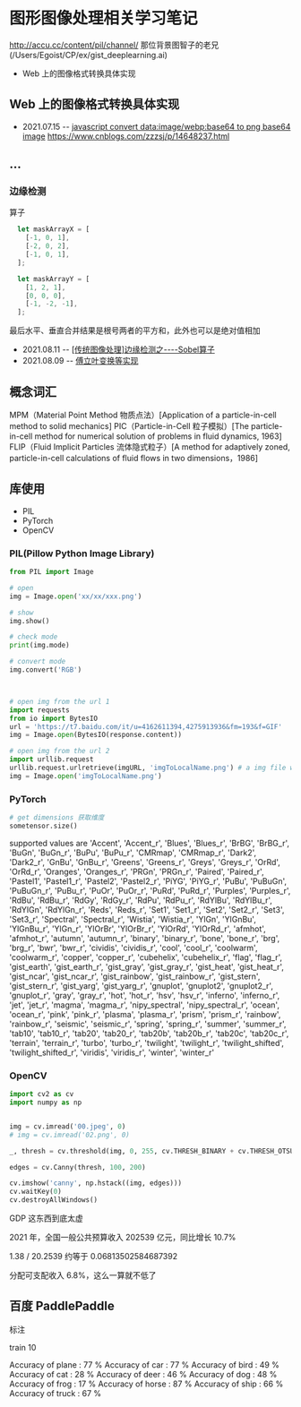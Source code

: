 # 图形图像处理相关学习笔记


http://accu.cc/content/pil/channel/ 那位背景图智子的老兄(/Users/Egoist/CP/ex/gist_deeplearning.ai)


* Web 上的图像格式转换具体实现


## Web 上的图像格式转换具体实现

* 2021.07.15 -- [javascript convert data:image/webp:base64 to png base64 image](https://stackoverflow.com/questions/58199575/javascript-convert-dataimage-webpbase64-to-png-base64-image-in-safari)
https://www.cnblogs.com/zzzsj/p/14648237.html

## ...

### 边缘检测

算子

```js
  let maskArrayX = [
    [-1, 0, 1],
    [-2, 0, 2],
    [-1, 0, 1],
  ];

  let maskArrayY = [
    [1, 2, 1],
    [0, 0, 0],
    [-1, -2, -1],
  ];
```

最后水平、垂直合并结果是根号两者的平方和，此外也可以是绝对值相加

* 2021.08.11 -- [[传统图像处理]边缘检测之----Sobel算子](https://blog.csdn.net/u014453898/article/details/106414889)
* 2021.08.09 -- [傅立叶变换等实现](https://kb.cnblogs.com/page/503312/)


## 概念词汇

MPM（Material Point Method 物质点法）[Application of a particle-in-cell method to solid mechanics]
PIC（Particle-in-Cell 粒子模拟）[The particle-in-cell method for numerical solution of problems in fluid dynamics, 1963]
FLIP（Fluid Implicit Particles 流体隐式粒子）[A method for adaptively zoned, particle-in-cell calculations of fluid flows in two dimensions，1986]




## 库使用

* PIL
* PyTorch
* OpenCV


### PIL(Pillow Python Image Library)

```py
from PIL import Image

# open
img = Image.open('xx/xx/xxx.png')

# show
img.show()

# check mode
print(img.mode)

# convert mode
img.convert('RGB')



# open img from the url 1
import requests
from io import BytesIO
url = 'https://t7.baidu.com/it/u=4162611394,4275913936&fm=193&f=GIF'
img = Image.open(BytesIO(response.content))

# open img from the url 2
import urllib.request
urllib.request.urlretrieve(imgURL, 'imgToLocalName.png') # a img file will save to local
img = Image.open('imgToLocalName.png')
```

### PyTorch

```py
# get dimensions 获取维度
sometensor.size()
```
supported values are 'Accent', 'Accent_r', 'Blues', 'Blues_r', 'BrBG', 'BrBG_r', 'BuGn', 'BuGn_r', 'BuPu', 'BuPu_r', 'CMRmap', 'CMRmap_r', 'Dark2', 'Dark2_r', 'GnBu', 'GnBu_r', 'Greens', 'Greens_r', 'Greys', 'Greys_r', 'OrRd', 'OrRd_r', 'Oranges', 'Oranges_r', 'PRGn', 'PRGn_r', 'Paired', 'Paired_r', 'Pastel1', 'Pastel1_r', 'Pastel2', 'Pastel2_r', 'PiYG', 'PiYG_r', 'PuBu', 'PuBuGn', 'PuBuGn_r', 'PuBu_r', 'PuOr', 'PuOr_r', 'PuRd', 'PuRd_r', 'Purples', 'Purples_r', 'RdBu', 'RdBu_r', 'RdGy', 'RdGy_r', 'RdPu', 'RdPu_r', 'RdYlBu', 'RdYlBu_r', 'RdYlGn', 'RdYlGn_r', 'Reds', 'Reds_r', 'Set1', 'Set1_r', 'Set2', 'Set2_r', 'Set3', 'Set3_r', 'Spectral', 'Spectral_r', 'Wistia', 'Wistia_r', 'YlGn', 'YlGnBu', 'YlGnBu_r', 'YlGn_r', 'YlOrBr', 'YlOrBr_r', 'YlOrRd', 'YlOrRd_r', 'afmhot', 'afmhot_r', 'autumn', 'autumn_r', 'binary', 'binary_r', 'bone', 'bone_r', 'brg', 'brg_r', 'bwr', 'bwr_r', 'cividis', 'cividis_r', 'cool', 'cool_r', 'coolwarm', 'coolwarm_r', 'copper', 'copper_r', 'cubehelix', 'cubehelix_r', 'flag', 'flag_r', 'gist_earth', 'gist_earth_r', 'gist_gray', 'gist_gray_r', 'gist_heat', 'gist_heat_r', 'gist_ncar', 'gist_ncar_r', 'gist_rainbow', 'gist_rainbow_r', 'gist_stern', 'gist_stern_r', 'gist_yarg', 'gist_yarg_r', 'gnuplot', 'gnuplot2', 'gnuplot2_r', 'gnuplot_r', 'gray', 'gray_r', 'hot', 'hot_r', 'hsv', 'hsv_r', 'inferno', 'inferno_r', 'jet', 'jet_r', 'magma', 'magma_r', 'nipy_spectral', 'nipy_spectral_r', 'ocean', 'ocean_r', 'pink', 'pink_r', 'plasma', 'plasma_r', 'prism', 'prism_r', 'rainbow', 'rainbow_r', 'seismic', 'seismic_r', 'spring', 'spring_r', 'summer', 'summer_r', 'tab10', 'tab10_r', 'tab20', 'tab20_r', 'tab20b', 'tab20b_r', 'tab20c', 'tab20c_r', 'terrain', 'terrain_r', 'turbo', 'turbo_r', 'twilight', 'twilight_r', 'twilight_shifted', 'twilight_shifted_r', 'viridis', 'viridis_r', 'winter', 'winter_r'

### OpenCV

```py
import cv2 as cv
import numpy as np


img = cv.imread('00.jpeg', 0)
# img = cv.imread('02.png', 0)

_, thresh = cv.threshold(img, 0, 255, cv.THRESH_BINARY + cv.THRESH_OTSU)

edges = cv.Canny(thresh, 100, 200)

cv.imshow('canny', np.hstack((img, edges)))
cv.waitKey(0)
cv.destroyAllWindows()
```

GDP 这东西到底太虚

2021 年，全国一般公共预算收入 202539 亿元，同比增长 10.7%

1.38 / 20.2539 约等于 0.06813502584687392

分配可支配收入 6.8%，这么一算就不低了

## 百度 PaddlePaddle

标注










train 10

Accuracy of plane : 77 %
Accuracy of   car : 77 %
Accuracy of  bird : 49 %
Accuracy of   cat : 28 %
Accuracy of  deer : 46 %
Accuracy of   dog : 48 %
Accuracy of  frog : 17 %
Accuracy of horse : 87 %
Accuracy of  ship : 66 %
Accuracy of truck : 67 %
